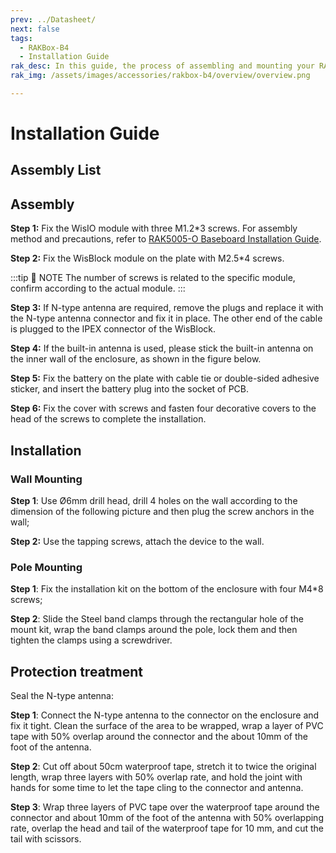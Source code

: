 ```yaml
---
prev: ../Datasheet/
next: false
tags:
  - RAKBox-B4
  - Installation Guide
rak_desc: In this guide, the process of assembling and mounting your RAKBox-B4 will be shown step by step. Strict adherence to the steps guarantees a secured and durable casing.
rak_img: /assets/images/accessories/rakbox-b4/overview/overview.png

---
```


# Installation Guide

## Assembly List

<rk-img
  src="/assets/images/accessories/rakbox-b4/installation/package-contents-b4.png"
  width="90%"
  caption="Assembly list"
/>

## Assembly

**Step 1:** Fix the WisIO module with three M1.2\*3 screws. For assembly method and precautions, refer to [RAK5005-O Baseboard Installation Guide](../../../../Knowledge-Hub/Learn/RAK5005-O-Baseboard-Installation-Guide/).

<rk-img
  src="/assets/images/accessories/rakbox-b4/installation/wisblock-io.png"
  width="40%"
  caption="Attaching WisIO Module"
/>

**Step 2:** Fix the WisBlock module on the plate with M2.5\*4 screws.

:::tip 📝 NOTE
The number of screws is related to the specific module, confirm according to the actual module.
:::

<rk-img
  src="/assets/images/accessories/rakbox-b4/installation/box-wisblock.png"
  width="40%"
  caption="Attaching WisBlock Module to the Enclosure"
/>

**Step 3:** If N-type antenna are required, remove the plugs and replace it with the N-type antenna connector and fix it in place. The other end of the cable is plugged to the IPEX connector of the WisBlock.

<rk-img
  src="/assets/images/accessories/rakbox-b4/installation/box-connector.png"
  width="40%"
  caption="Attaching Antenna"
/>

**Step 4:** If the built-in antenna is used, please stick the built-in antenna on the inner wall of the enclosure, as shown in the figure below.

<rk-img
  src="/assets/images/accessories/rakbox-b4/installation/box-antenna.png"
  width="40%"
  caption="Attaching Built In Antenna"
/>

**Step 5:** Fix the battery on the plate with cable tie or double-sided adhesive sticker, and insert the battery plug into the socket of PCB.

<rk-img
  src="/assets/images/accessories/rakbox-b4/installation/box-battery.png"
  width="40%"
  caption="Battery"
/>

**Step 6:** Fix the cover with screws and fasten four decorative covers to the head of the screws to complete the installation.

<rk-img
  src="/assets/images/accessories/rakbox-b4/installation/box-screw.png"
  width="40%"
  caption="Cover"
/>

## Installation

### Wall Mounting

**Step 1**: Use Ø6mm drill head, drill 4 holes on the wall according to the dimension of the following picture and then plug the screw anchors in the wall;

<rk-img
  src="/assets/images/accessories/rakbox-b4/installation/box-screw-distance.png"
  width="40%"
  caption="4 Drill Holes"
/>

**Step 2:** Use the tapping screws, attach the device to the wall.

<rk-img
  src="/assets/images/accessories/rakbox-b4/installation/box-wall.png"
  width="40%"
  caption="Wall mounting"
/>

### Pole Mounting

**Step 1**: Fix the installation kit on the bottom of the enclosure with four M4\*8 screws;

<rk-img
  src="/assets/images/accessories/rakbox-b4/installation/box-bracket.png"
  width="40%"
  caption="Pole mounting - Installation Kit"
/>

**Step 2**: Slide the Steel band clamps through the rectangular hole of the mount kit, wrap the band clamps around the pole, lock them and then tighten the clamps using a screwdriver.

<rk-img
  src="/assets/images/accessories/rakbox-b4/installation/box-belt.png"
  width="30%"
  caption="Pole mounting - Attaching Band Clamps"
/>

## Protection treatment

Seal the N-type antenna:

**Step 1**: Connect the N-type antenna to the connector on the enclosure and fix it tight. Clean the surface of the area to be wrapped, wrap a layer of PVC tape with 50% overlap around the connector and the about 10mm of the foot of the antenna.

<rk-img
  src="/assets/images/accessories/rakbox-b4/installation/image-20200713185118472.png"
  width="30%"
  caption="Protection treatment - Step 1"
/>

**Step 2**: Cut off about 50cm waterproof tape, stretch it to twice the original length, wrap three layers with 50% overlap rate, and hold the joint with hands for some time to let the tape cling to the connector and antenna.

<rk-img
  src="/assets/images/accessories/rakbox-b4/installation/image-20200713185128792.png"
  width="30%"
  caption="Protection treatment - Step 2"
/>

**Step 3**: Wrap three layers of PVC tape over the waterproof tape around the connector and about 10mm of the foot of the antenna with 50% overlapping rate, overlap the head and tail of the waterproof tape for 10 mm, and cut the tail with scissors.

<rk-img
  src="/assets/images/accessories/rakbox-b4/installation/image-20200713185138313.png"
  width="30%"
  caption="Protection treatment - Step 3"
/>
